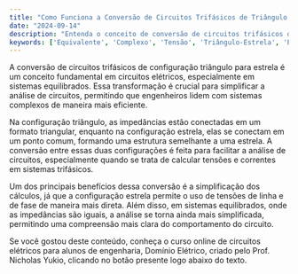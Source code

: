 ```yaml
---
title: "Como Funciona a Conversão de Circuitos Trifásicos de Triângulo para Estrela?"
date: "2024-09-14"
description: "Entenda o conceito de conversão de circuitos trifásicos de triângulo para estrela e sua importância em sistemas equilibrados."
keywords: ['Equivalente', 'Complexo', 'Tensão', 'Triângulo-Estrela', 'Equilibrado']
---
```


A conversão de circuitos trifásicos de configuração triângulo para estrela é um conceito fundamental em circuitos elétricos, especialmente em sistemas equilibrados. Essa transformação é crucial para simplificar a análise de circuitos, permitindo que engenheiros lidem com sistemas complexos de maneira mais eficiente. 

Na configuração triângulo, as impedâncias estão conectadas em um formato triangular, enquanto na configuração estrela, elas se conectam em um ponto comum, formando uma estrutura semelhante a uma estrela. A conversão entre essas duas configurações é feita para facilitar a análise de circuitos, especialmente quando se trata de calcular tensões e correntes em sistemas trifásicos.

Um dos principais benefícios dessa conversão é a simplificação dos cálculos, já que a configuração estrela permite o uso de tensões de linha e de fase de maneira mais direta. Além disso, em sistemas equilibrados, onde as impedâncias são iguais, a análise se torna ainda mais simplificada, permitindo uma compreensão mais clara do comportamento do circuito.

Se você gostou deste conteúdo, conheça o curso online de circuitos elétricos para alunos de engenharia, Domínio Elétrico, criado pelo Prof. Nicholas Yukio, clicando no botão presente logo abaixo do texto.
